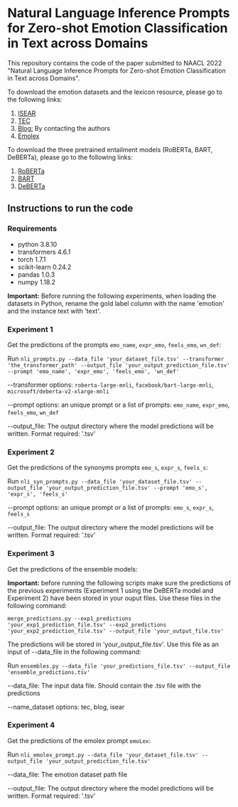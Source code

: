 # Natural Language Inference Prompts for Zero-shot Emotion Classification in Text across Domains

This repository contains the code of the paper submitted to NAACL 2022 "Natural Language Inference Prompts for Zero-shot Emotion Classification in Text across Domains".

To download the emotion datasets and the lexicon resource, please go to the following links:

1. [ISEAR](https://www.unige.ch/cisa/research/materials-and-online-research/research-material/)
2. [TEC](http://saifmohammad.com/WebPages/SentimentEmotionLabeledData.html)
3. [Blog:](http://saimacs.github.io/pubs/2007-TSD-paper.pdf) By contacting the authors
4. [Emolex](https://saifmohammad.com/WebPages/NRC-Emotion-Lexicon.htm)

To download the three pretrained entailment models (RoBERTa, BART, DeBERTa), please go to the following links:

1. [RoBERTa](https://huggingface.co/roberta-large-mnli)
2. [BART](https://huggingface.co/facebook/bart-large-mnli)
3. [DeBERTa](https://huggingface.co/microsoft/deberta-v2-xlarge-mnli)

## Instructions to run the code

### Requirements

* python 3.8.10
* transformers 4.6.1
* torch 1.7.1
* scikit-learn 0.24.2
* pandas 1.0.3
* numpy 1.18.2

**Important:** Before running the following experiments, when loading the datasets in Python, rename the gold label column with the name 'emotion' and the instance text with 'text'.

### Experiment 1

Get the predictions of the prompts `emo_name`, `expr_emo`, `feels_emo`, `wn_def`:

Run ```nli_prompts.py --data_file 'your_dataset_file.tsv' --transformer 'the_transformer_path' --output_file 'your_output_prediction_file.tsv' --prompt 'emo_name', 'expr_emo', 'feels_emo', 'wn_def'```

--transformer options: `roberta-large-mnli`, `facebook/bart-large-mnli`, `microsoft/deberta-v2-xlarge-mnli`

--prompt options: an unique prompt or a list of prompts: `emo_name`, `expr_emo`, `feels_emo`, `wn_def`

--output_file: The output directory where the model predictions will be written. Format required: '.tsv'

### Experiment 2

Get the predictions of the synonyms prompts `emo_s`, `expr_s`, `feels_s`:

Run ```nli_syn_prompts.py --data_file 'your_dataset_file.tsv' --output_file 'your_output_prediction_file.tsv' --prompt 'emo_s', 'expr_s', 'feels_s'```

--prompt options: an unique prompt or a list of prompts: `emo_s`, `expr_s`, `feels_s`

--output_file: The output directory where the model predictions will be written. Format required: '.tsv'

### Experiment 3

Get the predictions of the ensemble models:

**Important:** before running the following scripts make sure the predictions of the previous experiments (Experiment 1 using the DeBERTa model and Experiment 2) have been stored in your ouput files. Use these files in the following command:

```merge_predictions.py --exp1_predictions 'your_exp1_prediction_file.tsv' --exp2_predictions 'your_exp2_prediction_file.tsv' --output_file 'your_output_file.tsv'```

The predictions will be stored in 'your_output_file.tsv'. Use this file as an input of --data_file in the following command:

Run ```ensembles.py --data_file 'your_predictions_file.tsv' --output_file 'ensemble_predictions.tsv'```

--data_file: The input data file. Should contain the .tsv file with the predictions

--name_dataset options: tec, blog, isear

### Experiment 4

Get the predictions of the emolex prompt `emoLex`:

Run ```nli_emolex_prompt.py --data_file 'your_dataset_file.tsv' --output_file 'your_output_prediction_file.tsv'```

--data_file: The emotion dataset path file

--output_file: The output directory where the model predictions will be written. Format required: '.tsv'

